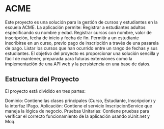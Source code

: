 # ACME
Este proyecto es una solución para la gestión de cursos y estudiantes en la escuela ACME. La aplicación permite:
Registrar a estudiantes adultos especificando su nombre y edad.
Registrar cursos con nombre, valor de inscripción, fecha de inicio y fecha de fin.
Permitir a un estudiante inscribirse en un curso, previo pago de inscripción a través de una pasarela de pago.
Listar los cursos que han ocurrido entre un rango de fechas y sus estudiantes.
El objetivo del proyecto es proporcionar una solución sencilla y fácil de mantener, preparada para futuras extensiones como la implementación de una API web y la persistencia en una base de datos.

## Estructura del Proyecto
El proyecto está dividido en tres partes:

Dominio: Contiene las clases principales (Curso, Estudiante, Inscripcion) y la interfaz IPago.
Aplicación: Contiene el servicio InscripcionService que maneja la lógica de negocio.
Pruebas Unitarias: Contiene pruebas para verificar el correcto funcionamiento de la aplicación usando xUnit.net y Moq.
